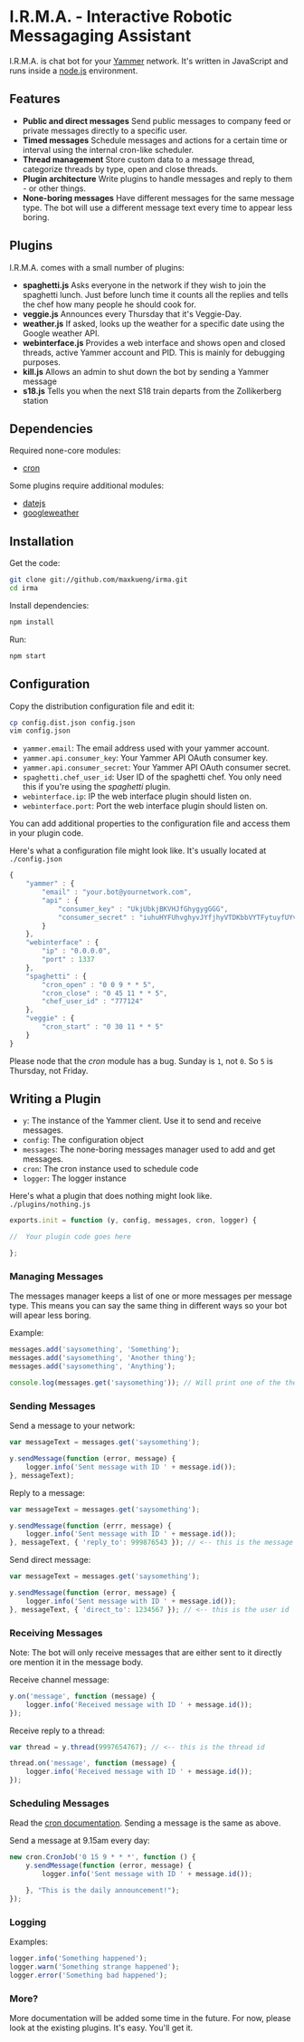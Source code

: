 I.R.M.A. - Interactive Robotic Messagaging Assistant
====================================================

I.R.M.A. is chat bot for your [Yammer][yammer] network. It's written in
JavaScript and runs inside a [node.js][node] environment.

Features
--------

 - **Public and direct messages**
   Send public messages to company feed or private messages directly to
   a specific user.
 - **Timed messages**
   Schedule messages and actions for a certain time or interval using
   the internal cron-like scheduler.
 - **Thread management**
   Store custom data to a message thread, categorize threads by type,
   open and close threads.
 - **Plugin architecture**
   Write plugins to handle messages and reply to them - or other things.
 - **None-boring messages**
   Have different messages for the same message type. The bot will use a
   different message text every time to appear less boring.

Plugins
-------

I.R.M.A. comes with a small number of plugins:

 - **spaghetti.js**
   Asks everyone in the network if they wish to join the spaghetti lunch. Just
   before lunch time it counts all the replies and tells the chef how many
   people he should cook for.
 - **veggie.js** 
   Announces every Thursday that it's Veggie-Day.
 - **weather.js** 
   If asked, looks up the weather for a specific date using the Google weather
   API.
 - **webinterface.js**
   Provides a web interface and shows open and closed threads, active Yammer
   account and PID. This is mainly for debugging purposes.
 - **kill.js** 
   Allows an admin to shut down the bot by sending a Yammer message
 - **s18.js**
   Tells you when the next S18 train departs from the Zollikerberg station
   

Dependencies
------------

Required none-core modules:

 - [cron][cron]

Some plugins require additional modules: 

 - [datejs][datejs]
 - [googleweather][googleweather]

Installation
------------

Get the code:

```sh
git clone git://github.com/maxkueng/irma.git
cd irma
```

Install dependencies:

```sh
npm install
```

Run:

```sh
npm start
```

Configuration
-------------

Copy the distribution configuration file and edit it:

```sh
cp config.dist.json config.json
vim config.json
```

 - `yammer.email`: The email address used with your yammer account.
 - `yammer.api.consumer_key`: Your Yammer API OAuth consumer key.
 - `yammer.api.consumer_secret`: Your Yammer API OAuth consumer secret.
 - `spaghetti.chef_user_id`: User ID of the spaghetti chef. You only need this
   if you're using the _spaghetti_ plugin.
 - `webinterface.ip`: IP the web interface plugin should listen on.
 - `webinterface.port`: Port the web interface plugin should listen on.

You can add additional properties to the configuration file and access them in
your plugin code.

Here's what a configuration file might look like. It's usually located at
`./config.json`

```javascript
{
	"yammer" : {
		"email" : "your.bot@yournetwork.com", 
		"api" : {
			"consumer_key" : "UkjUbkjBKVHJfGhygygGGG", 
			"consumer_secret" : "iuhuHYFUhvghyvJYfjhyVTDKbbVYTFytuyfUYvvVVVy"
		}
	}, 
	"webinterface" : {
		"ip" : "0.0.0.0", 
		"port" : 1337
	}, 
	"spaghetti" : {
		"cron_open" : "0 0 9 * * 5", 
		"cron_close" : "0 45 11 * * 5", 
		"chef_user_id" : "777124"
	}, 
	"veggie" : {
		"cron_start" : "0 30 11 * * 5"
	}
}
```

Please node that the _cron_ module has a bug. Sunday is `1`, not `0`. So `5` is Thursday, not Friday.

Writing a Plugin
----------------

 - `y`: The instance of the Yammer client. Use it to send and receive messages.
 - `config`: The configuration object
 - `messages`: The none-boring messages manager used to add and get messages.
 - `cron`: The cron instance used to schedule code
 - `logger`: The logger instance

Here's what a plugin that does nothing might look like. `./plugins/nothing.js`

```javascript
exports.init = function (y, config, messages, cron, logger) {

//	Your plugin code goes here

};
```

### Managing Messages

The messages manager keeps a list of one or more messages per message type. This
means you can say the same thing in different ways so your bot will apear less
boring.

Example:

```javascript
messages.add('saysomething', 'Something');
messages.add('saysomething', 'Another thing');
messages.add('saysomething', 'Anything');

console.log(messages.get('saysomething')); // Will print one of the the above.
```

### Sending Messages

Send a message to your network:

```javascript
var messageText = messages.get('saysomething');

y.sendMessage(function (error, message) {
	logger.info('Sent message with ID ' + message.id());
}, messageText);
```
Reply to a message:

```javascript
var messageText = messages.get('saysomething');

y.sendMessage(function (errr, message) {
	logger.info('Sent message with ID ' + message.id());
}, messageText, { 'reply_to': 999876543 }); // <-- this is the message id
```

Send direct message:

```javascript
var messageText = messages.get('saysomething');

y.sendMessage(function (error, message) {
	logger.info('Sent message with ID ' + message.id());
}, messageText, { 'direct_to': 1234567 }); // <-- this is the user id
```

### Receiving Messages

Note: The bot will only receive messages that are either sent to it directly ore
mention it in the message body.

Receive channel message:

```javascript
y.on('message', function (message) {
	logger.info('Received message with ID ' + message.id());
});
```

Receive reply to a thread:

```javascript
var thread = y.thread(9997654767); // <-- this is the thread id

thread.on('message', function (message) {
	logger.info('Received message with ID ' + message.id());
});
```

### Scheduling Messages

Read the [cron documentation][crondoc]. Sending a message is the same as above.

Send a message at 9.15am every day:

```javascript
new cron.CronJob('0 15 9 * * *', function () {
	y.sendMessage(function (error, message) {
		logger.info('Sent message with ID ' + message.id());

	}, "This is the daily announcement!");
});
```

### Logging

Examples:

```javascript
logger.info('Something happened');
logger.warn('Something strange happened');
logger.error('Something bad happened');
```


### More?

More documentation will be added some time in the future. For now, please look
at the existing plugins. It's easy. You'll get it.

[node]: http://nodejs.org/
[yammer]: https://www.yammer.com/
[datejs]: http://www.datejs.com/
[cron]: https://github.com/ncb000gt/node-cron
[crondoc]: https://github.com/ncb000gt/node-cron#readme
[googleweather]: https://github.com/maxkueng/node-googleweather
